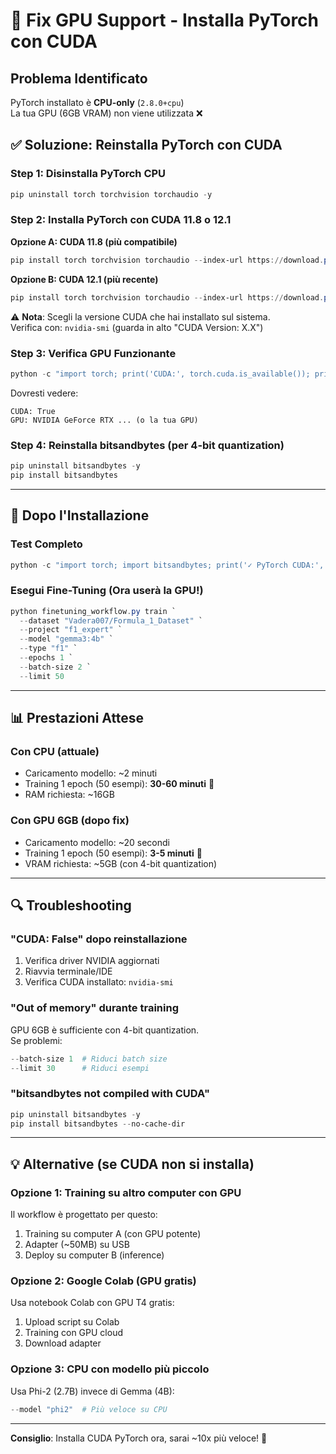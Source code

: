 # 🔧 Fix GPU Support - Installa PyTorch con CUDA

## Problema Identificato
PyTorch installato è **CPU-only** (`2.8.0+cpu`)  
La tua GPU (6GB VRAM) non viene utilizzata ❌

## ✅ Soluzione: Reinstalla PyTorch con CUDA

### Step 1: Disinstalla PyTorch CPU
```powershell
pip uninstall torch torchvision torchaudio -y
```

### Step 2: Installa PyTorch con CUDA 11.8 o 12.1

**Opzione A: CUDA 11.8 (più compatibile)**
```powershell
pip install torch torchvision torchaudio --index-url https://download.pytorch.org/whl/cu118
```

**Opzione B: CUDA 12.1 (più recente)**
```powershell
pip install torch torchvision torchaudio --index-url https://download.pytorch.org/whl/cu121
```

⚠️ **Nota**: Scegli la versione CUDA che hai installato sul sistema.  
Verifica con: `nvidia-smi` (guarda in alto "CUDA Version: X.X")

### Step 3: Verifica GPU Funzionante
```powershell
python -c "import torch; print('CUDA:', torch.cuda.is_available()); print('GPU:', torch.cuda.get_device_name(0) if torch.cuda.is_available() else 'NO GPU')"
```

Dovresti vedere:
```
CUDA: True
GPU: NVIDIA GeForce RTX ... (o la tua GPU)
```

### Step 4: Reinstalla bitsandbytes (per 4-bit quantization)
```powershell
pip uninstall bitsandbytes -y
pip install bitsandbytes
```

---

## 🚀 Dopo l'Installazione

### Test Completo
```powershell
python -c "import torch; import bitsandbytes; print('✓ PyTorch CUDA:', torch.cuda.is_available()); print('✓ GPU:', torch.cuda.get_device_name(0)); print('✓ bitsandbytes OK')"
```

### Esegui Fine-Tuning (Ora userà la GPU!)
```powershell
python finetuning_workflow.py train `
  --dataset "Vadera007/Formula_1_Dataset" `
  --project "f1_expert" `
  --model "gemma3:4b" `
  --type "f1" `
  --epochs 1 `
  --batch-size 2 `
  --limit 50
```

---

## 📊 Prestazioni Attese

### Con CPU (attuale)
- Caricamento modello: ~2 minuti
- Training 1 epoch (50 esempi): **30-60 minuti** 🐌
- RAM richiesta: ~16GB

### Con GPU 6GB (dopo fix)
- Caricamento modello: ~20 secondi
- Training 1 epoch (50 esempi): **3-5 minuti** 🚀
- VRAM richiesta: ~5GB (con 4-bit quantization)

---

## 🔍 Troubleshooting

### "CUDA: False" dopo reinstallazione
1. Verifica driver NVIDIA aggiornati
2. Riavvia terminale/IDE
3. Verifica CUDA installato: `nvidia-smi`

### "Out of memory" durante training
GPU 6GB è sufficiente con 4-bit quantization.  
Se problemi:
```powershell
--batch-size 1  # Riduci batch size
--limit 30      # Riduci esempi
```

### "bitsandbytes not compiled with CUDA"
```powershell
pip uninstall bitsandbytes -y
pip install bitsandbytes --no-cache-dir
```

---

## 💡 Alternative (se CUDA non si installa)

### Opzione 1: Training su altro computer con GPU
Il workflow è progettato per questo:
1. Training su computer A (con GPU potente)
2. Adapter (~50MB) su USB
3. Deploy su computer B (inference)

### Opzione 2: Google Colab (GPU gratis)
Usa notebook Colab con GPU T4 gratis:
1. Upload script su Colab
2. Training con GPU cloud
3. Download adapter

### Opzione 3: CPU con modello più piccolo
Usa Phi-2 (2.7B) invece di Gemma (4B):
```powershell
--model "phi2"  # Più veloce su CPU
```

---

**Consiglio**: Installa CUDA PyTorch ora, sarai ~10x più veloce! 🚀

